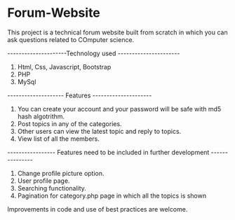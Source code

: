 # Forum-Website
This project is a technical forum website built from scratch in which you can ask questions related to COmputer science.

---------------------Technology used ----------------------
1. Html, Css, Javascript, Bootstrap
2. PHP 
3. MySql



-------------------- Features ---------------------

1. You can create your account and your password will be safe with md5 hash algotrithm.
2. Post topics in any of the categories.
3. Other users can view the latest topic and reply to topics.
4. View list of all the members.


----------------- Features need to be included in further development ---------------

1. Change profile picture option.
2. User profile page.
3. Searching functionality.
4. Pagination for category.php page in which all the topics is shown


Improvements in code and use of best practices are welcome. 
